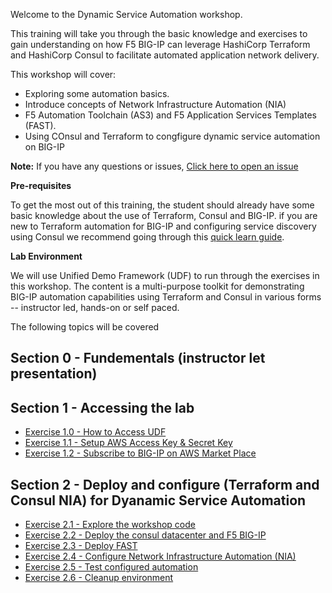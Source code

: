 Welcome to the Dynamic Service Automation workshop.

This training will take you through the basic knowledge and exercises to
gain understanding on how F5 BIG-IP can leverage HashiCorp Terraform and HashiCorp Consul to facilitate
automated application network delivery.

This workshop will cover:

-  Exploring some automation basics.
-  Introduce concepts of Network Infrastructure Automation (NIA)
-  F5 Automation Toolchain (AS3) and F5 Application Services Templates (FAST).
-  Using COnsul and Terraform to congfigure dynamic service automation on BIG-IP 

**Note:** 
If you have any questions or issues, [Click here to open an issue](https://github.com/f5businessdevelopment/F5_NIA_workshop/issues)

**Pre-requisites**

To get the most out of this training, the student should already have some basic knowledge about the use of Terraform, Consul and BIG-IP. if you are new to Terraform automation for BIG-IP and configuring service discovery using Consul we recommend going through this [quick learn guide](https://learn.hashicorp.com/tutorials/consul/load-balancing-f5). 

**Lab Environment**

We will use Unified Demo Framework (UDF) to run through the exercises in this workshop. The content is a multi-purpose toolkit for demonstrating BIG-IP automation capabilities using Terraform and Consul in various forms -- instructor led, hands-on or self paced.

The following topics will be covered

## Section 0 - Fundementals (instructor let presentation)

## Section 1 - Accessing the lab
 - [Exercise 1.0 - How to Access UDF](1-ex)   
 - [Exercise 1.1 - Setup AWS Access Key & Secret Key](1-ex/2-ex)   
 - [Exercise 1.2 - Subscribe to BIG-IP on AWS Market Place](1-ex/2-ex/3-ex)

## Section 2 - Deploy and configure (Terraform and Consul NIA) for Dyanamic Service Automation
- [Exercise 2.1 - Explore the workshop code](https://github.com/hashicorp/f5-terraform-consul-sd-webinar)
- [Exercise 2.2 - Deploy the consul datacenter and F5 BIG-IP](https://learn.hashicorp.com/tutorials/consul/consul-terraform-sync-f5-bigip-fast?in=consul/network-infrastructure-automation#deploy-consul-datacenter-and-f5-big-ip)
- [Exercise 2.3 - Deploy FAST](https://learn.hashicorp.com/tutorials/consul/consul-terraform-sync-f5-bigip-fast?in=consul/network-infrastructure-automation#deploy-fast-template)
- [Exercise 2.4 - Configure Network Infrastructure Automation (NIA)](https://learn.hashicorp.com/tutorials/consul/consul-terraform-sync-f5-bigip-fast?in=consul/network-infrastructure-automation#network-infrastructure-automation)
- [Exercise 2.5 - Test configured automation](https://learn.hashicorp.com/tutorials/consul/consul-terraform-sync-f5-bigip-fast?in=consul/network-infrastructure-automation#test-automation)
- [Exercise 2.6 - Cleanup environment](https://learn.hashicorp.com/tutorials/consul/consul-terraform-sync-f5-bigip-fast?in=consul/network-infrastructure-automation#clean-your-environment)
